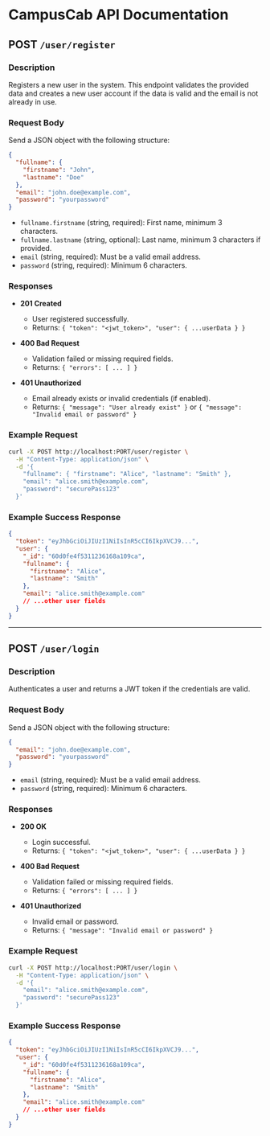 # CampusCab API Documentation

## POST `/user/register`

### Description

Registers a new user in the system. This endpoint validates the provided data and creates a new user account if the data is valid and the email is not already in use.

### Request Body

Send a JSON object with the following structure:

```json
{
  "fullname": {
    "firstname": "John",
    "lastname": "Doe"
  },
  "email": "john.doe@example.com",
  "password": "yourpassword"
}
```

- `fullname.firstname` (string, required): First name, minimum 3 characters.
- `fullname.lastname` (string, optional): Last name, minimum 3 characters if provided.
- `email` (string, required): Must be a valid email address.
- `password` (string, required): Minimum 6 characters.

### Responses

- **201 Created**

  - User registered successfully.
  - Returns: `{ "token": "<jwt_token>", "user": { ...userData } }`

- **400 Bad Request**

  - Validation failed or missing required fields.
  - Returns: `{ "errors": [ ... ] }`

- **401 Unauthorized**
  - Email already exists or invalid credentials (if enabled).
  - Returns: `{ "message": "User already exist" }` or `{ "message": "Invalid email or password" }`

### Example Request

```bash
curl -X POST http://localhost:PORT/user/register \
  -H "Content-Type: application/json" \
  -d '{
    "fullname": { "firstname": "Alice", "lastname": "Smith" },
    "email": "alice.smith@example.com",
    "password": "securePass123"
  }'
```

### Example Success Response

```json
{
  "token": "eyJhbGciOiJIUzI1NiIsInR5cCI6IkpXVCJ9...",
  "user": {
    "_id": "60d0fe4f5311236168a109ca",
    "fullname": {
      "firstname": "Alice",
      "lastname": "Smith"
    },
    "email": "alice.smith@example.com"
    // ...other user fields
  }
}
```

---

## POST `/user/login`

### Description

Authenticates a user and returns a JWT token if the credentials are valid.

### Request Body

Send a JSON object with the following structure:

```json
{
  "email": "john.doe@example.com",
  "password": "yourpassword"
}
```

- `email` (string, required): Must be a valid email address.
- `password` (string, required): Minimum 6 characters.

### Responses

- **200 OK**
  - Login successful.
  - Returns: `{ "token": "<jwt_token>", "user": { ...userData } }`

- **400 Bad Request**
  - Validation failed or missing required fields.
  - Returns: `{ "errors": [ ... ] }`

- **401 Unauthorized**
  - Invalid email or password.
  - Returns: `{ "message": "Invalid email or password" }`

### Example Request

```bash
curl -X POST http://localhost:PORT/user/login \
  -H "Content-Type: application/json" \
  -d '{
    "email": "alice.smith@example.com",
    "password": "securePass123"
  }'
```

### Example Success Response

```json
{
  "token": "eyJhbGciOiJIUzI1NiIsInR5cCI6IkpXVCJ9...",
  "user": {
    "_id": "60d0fe4f5311236168a109ca",
    "fullname": {
      "firstname": "Alice",
      "lastname": "Smith"
    },
    "email": "alice.smith@example.com"
    // ...other user fields
  }
}
```
